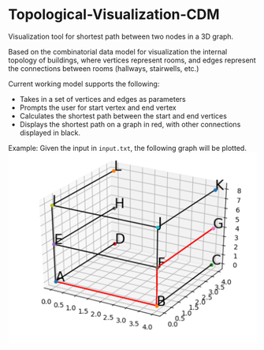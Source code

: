 # Topological-Visualization-CDM
Visualization tool for shortest path between two nodes in a 3D graph.

Based on the combinatorial data model for visualization the internal topology of buildings, where vertices represent rooms, and edges represent the connections between rooms (hallways, stairwells, etc.)

Current working model supports the following:
* Takes in a set of vertices and edges as parameters
* Prompts the user for start vertex and end vertex
* Calculates the shortest path between the start and end vertices
* Displays the shortest path on a graph in red, with other connections displayed in black.

Example:
Given the input in `input.txt`, the following graph will be plotted.
![Sample Graph from Input](input_example.PNG)
